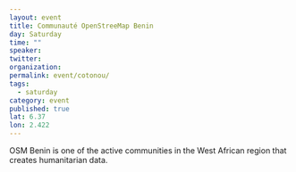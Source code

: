 ```yaml
---
layout: event
title: Communauté OpenStreeMap Benin
day: Saturday
time: ""
speaker: 
twitter: 
organization: 
permalink: event/cotonou/
tags: 
  - saturday
category: event
published: true
lat: 6.37
lon: 2.422
---
```


OSM Benin is one of the active communities in the West African region that creates humanitarian data.




 
